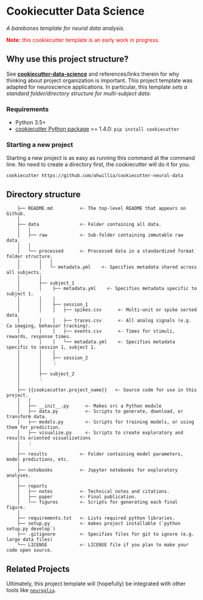 # Cookiecutter Data Science

_A barebones template for neural data analysis._

<span style="color:red">**Note:** this cookiecutter template is an early work in progress.</span>

## Why use this project structure?

See [**cookiecutter-data-science**](https://drivendata.github.io/cookiecutter-data-science/) and references/links therein for why thinking about project organization is important. This project template was adapted for neuroscience applications. In particular, this template *sets a standard folder/directory structure for multi-subject data*.

### Requirements

 - Python 3.5+
 - [cookiecutter Python package](http://cookiecutter.readthedocs.org/en/latest/installation.html) >= 1.4.0: `pip install cookiecutter`


### Starting a new project

Starting a new project is as easy as running this command at the command line. No need to create a directory first, the cookiecutter will do it for you.

```nohighlight
cookiecutter https://github.com/ahwillia/cookiecutter-neural-data
```

## Directory structure

```nohighlight
    ├── README.md          <- The top-level README that appears on Github.
    │
    ├── data               <- Folder containing all data.
    │   │
    │   ├── raw            <- Sub-folder containing immutable raw data.
    │   │
    │   └── processed      <- Processed data in a standardized format folder structure.
    │       │   │
    │       │   └─ metadata.yml    <- Specifies metadata shared across all subjects.
    │       │
    │       ├── subject_1
    │       │    ├── metadata.yml    <- Specifies metadata specific to subject 1.
    │       │    │
    │       │    ├── session_1
    │       │    │   ├── spikes.csv      <- Multi-unit or spike sorted data.
    │       │    │   ├── traces.csv      <- All analog signals (e.g. Ca imaging, behavior tracking).
    │       │    │   ├── events.csv      <- Times for stimuli, rewards, response times.
    │       │    │   └── metadata.yml    <- Specifies metadata specific to session 1, subject 1.
    │       │    │
    │       │    ├── session_2
    │       │    ⋮
    │       │    
    │       ├── subject_2
    │       ⋮
    │
    ├── {{cookiecutter.project_name}}   <- Source code for use in this project.
    │   │
    │   ├── __init__.py      <- Makes src a Python module
    │   ├── data.py          <- Scripts to generate, download, or transform data.
    │   ├── models.py        <- Scripts for training models, or using them for prediction.
    │   ├── visualize.py     <- Scripts to create exploratory and results oriented visualizations
    │   ⋮
    │
    ├── results            <- Folder containing model parameters, model predictions, etc.
    │
    ├── notebooks          <- Jupyter notebooks for exploratory analyses.
    │
    ├── reports
    │   ├── notes          <- Technical notes and citations.
    │   ├── paper          <- Final publication.
    │   └── figures        <- Scripts for generating each final figure.
    │
    ├── requirements.txt   <- Lists required python libraries.
    ├── setup.py           <- makes project installable (`python setup.py develop`)
    ├── .gitignore         <- Specifies files for git to ignore (e.g. large data files)
    └── LICENSE            <- LICENSE file if you plan to make your code open source.
```

## Related Projects

Ultimately, this project template will (hopefully) be integrated with other tools like [`neuroglia`](https://github.com/AllenInstitute/neuroglia).
